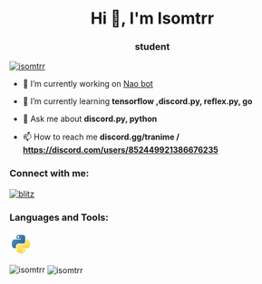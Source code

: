 <h1 align="center">Hi 👋, I'm Isomtrr</h1>
<h3 align="center">student</h3>

<p align="left"> <a href="https://github.com/ryo-ma/github-profile-trophy"><img src="https://github-profile-trophy.vercel.app/?username=isomtrr" alt="isomtrr" /></a> </p>

- 🔭 I’m currently working on [Nao bot](https://github.com/Isomtrr/Nao-public)

- 🌱 I’m currently learning **tensorflow ,discord.py, reflex.py, go**

- 💬 Ask me about **discord.py, python**

- 📫 How to reach me **discord.gg/tranime / https://discord.com/users/852449921386676235**

<h3 align="left">Connect with me:</h3>
<p align="left">
<a href="https://discord.gg/tranime" target="blank"><img align="center" src="https://raw.githubusercontent.com/rahuldkjain/github-profile-readme-generator/master/src/images/icons/Social/discord.svg" alt="blitz" height="30" width="40" /></a>
</p>

<h3 align="left">Languages and Tools:</h3>
<p align="left"> <a href="https://www.python.org" target="_blank" rel="noreferrer"> <img src="https://raw.githubusercontent.com/devicons/devicon/master/icons/python/python-original.svg" alt="python" width="40" height="40"/> </a> </p>

<p><img align="left" src="https://github-readme-stats.vercel.app/api/top-langs?username=isomtrr&show_icons=true&locale=en&layout=compact" alt="isomtrr" /></p>

<p>&nbsp;<img align="center" src="https://github-readme-stats.vercel.app/api?username=isomtrr&show_icons=true&locale=en" alt="isomtrr" /></p>

<!---
Isomtrr/Isomtrr is a ✨ special ✨ repository because its `README.md` (this file) appears on your GitHub profile.
You can click the Preview link to take a look at your changes.
--->

